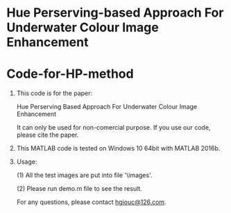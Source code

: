 # Hue Perserving-based Approach For Underwater Colour Image Enhancement
# Code-for-HP-method

1. This code is for the paper: 

   Hue Perserving Based Approach For Underwater Colour Image Enhancement

   It can only be used for non-comercial purpose. If you use our code, please cite the paper.

2. This MATLAB code is tested on Windows 10 64bit with MATLAB 2016b. 

3. Usage:

   (1) All the test images are put into file '\images'.


   (2) Please run demo.m file to see the result.


   For any questions, please contact hgjouc@126.com.
